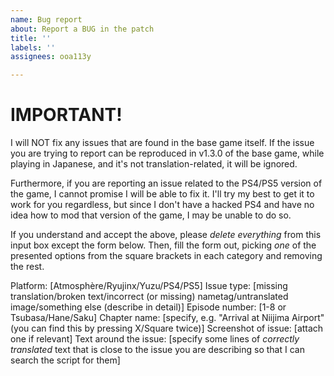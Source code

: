 ```yaml
---
name: Bug report
about: Report a BUG in the patch
title: ''
labels: ''
assignees: ooa113y

---
```


# IMPORTANT!

I will NOT fix any issues that are found in the base game itself. If the issue you are trying to report can be reproduced in v1.3.0 of the base game, while playing in Japanese, and it's not translation-related, it will be ignored.

Furthermore, if you are reporting an issue related to the PS4/PS5 version of the game, I cannot promise I will be able to fix it. I'll try my best to get it to work for you regardless, but since I don't have a hacked PS4 and have no idea how to mod that version of the game, I may be unable to do so.

If you understand and accept the above, please *delete everything* from this input box except the form below. Then, fill the form out, picking *one* of the presented options from the square brackets in each category and removing the rest.

Platform: [Atmosphère/Ryujinx/Yuzu/PS4/PS5]
Issue type: [missing translation/broken text/incorrect (or missing) nametag/untranslated image/something else (describe in detail)]
Episode number: [1-8 or Tsubasa/Hane/Saku]
Chapter name: [specify, e.g. "Arrival at Niijima Airport" (you can find this by pressing X/Square twice)]
Screenshot of issue: [attach one if relevant]
Text around the issue: [specify some lines of *correctly translated* text that is close to the issue you are describing so that I can search the script for them]

